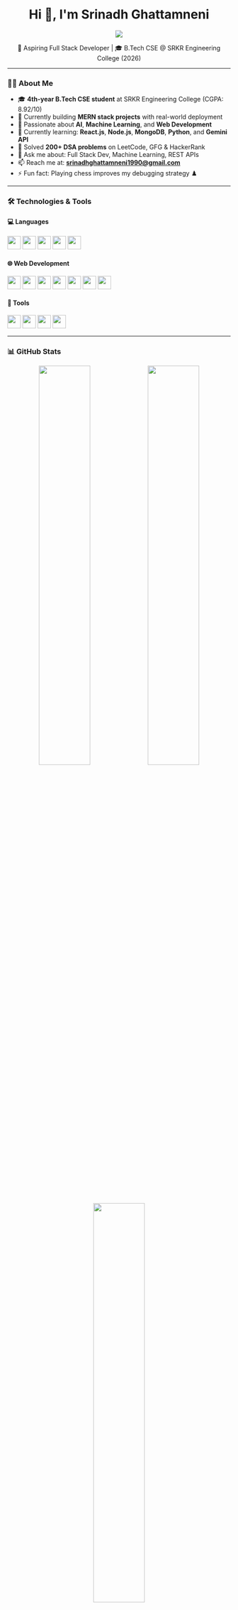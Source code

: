 <h1 align="center">Hi 👋, I'm Srinadh Ghattamneni</h1>

<p align="center">
  <img src="https://readme-typing-svg.herokuapp.com?font=Fira+Code&pause=1000&color=F75C7E&width=435&lines=Welcome+to+my+GitHub+Profile!;I'm+a+Full+Stack+Developer;Let's+build+cool+stuff+together!" />
</p>


<p align="center">
  🚀 Aspiring Full Stack Developer | 🎓 B.Tech CSE @ SRKR Engineering College (2026)
</p>

---

### 🧑‍💻 About Me

- 🎓 **4th-year B.Tech CSE student** at SRKR Engineering College (CGPA: 8.92/10)  
- 🔭 Currently building **MERN stack projects** with real-world deployment  
- 🤖 Passionate about **AI**, **Machine Learning**, and **Web Development**  
- 🌱 Currently learning: **React.js**, **Node.js**, **MongoDB**, **Python**, and **Gemini API**  
- 🧠 Solved **200+ DSA problems** on LeetCode, GFG & HackerRank  
- 💬 Ask me about: Full Stack Dev, Machine Learning, REST APIs  
- 📫 Reach me at: **srinadhghattamneni1990@gmail.com**  
- ⚡ Fun fact: Playing chess improves my debugging strategy ♟️  

---

### 🛠️ Technologies & Tools

#### 💻 Languages
<p>
  <img src="https://img.shields.io/badge/C-00599C?style=flat-square&logo=c&logoColor=white" height="30"/>
  <img src="https://img.shields.io/badge/C++-00599C?style=flat-square&logo=c%2B%2B&logoColor=white" height="30"/>
  <img src="https://img.shields.io/badge/Java-007396?style=flat-square&logo=java&logoColor=white" height="30"/>
  <img src="https://img.shields.io/badge/Python-3776AB?style=flat-square&logo=python&logoColor=white" height="30"/>
  <img src="https://img.shields.io/badge/JavaScript-F7DF1E?style=flat-square&logo=javascript&logoColor=black" height="30"/>
</p>

#### 🌐 Web Development
<p>
  <img src="https://img.shields.io/badge/HTML5-E34F26?style=flat-square&logo=html5&logoColor=white" height="30"/>
  <img src="https://img.shields.io/badge/CSS3-1572B6?style=flat-square&logo=css3&logoColor=white" height="30"/>
  <img src="https://img.shields.io/badge/Bootstrap-563D7C?style=flat-square&logo=bootstrap&logoColor=white" height="30"/>
  <img src="https://img.shields.io/badge/React-61DAFB?style=flat-square&logo=react&logoColor=black" height="30"/>
  <img src="https://img.shields.io/badge/Node.js-339933?style=flat-square&logo=node.js&logoColor=white" height="30"/>
  <img src="https://img.shields.io/badge/Express.js-000000?style=flat-square&logo=express&logoColor=white" height="30"/>
  <img src="https://img.shields.io/badge/MongoDB-47A248?style=flat-square&logo=mongodb&logoColor=white" height="30"/>
</p>

#### 🔧 Tools
<p>
  <img src="https://img.shields.io/badge/VS%20Code-007ACC?style=flat-square&logo=visual-studio-code&logoColor=white" height="30"/>
  <img src="https://img.shields.io/badge/Git-F05032?style=flat-square&logo=git&logoColor=white" height="30"/>
  <img src="https://img.shields.io/badge/GitHub-181717?style=flat-square&logo=github&logoColor=white" height="30"/>
  <img src="https://img.shields.io/badge/Postman-FF6C37?style=flat-square&logo=postman&logoColor=white" height="30"/>
</p>

---

### 📊 GitHub Stats

<p align="center">
  <img src="https://github-readme-stats.vercel.app/api?username=srinadh-ghattamneni&show_icons=true&theme=radical&count_private=true" width="48%" />
  <img src="https://streak-stats.demolab.com?user=srinadh-ghattamneni&theme=radical&hide_border=false" width="48%" />
</p>

<p align="center">
  <img src="https://github-readme-stats.vercel.app/api/top-langs/?username=srinadh-ghattamneni&layout=compact&theme=radical&langs_count=8" width="48%" />
</p>

---

### 🔗 Let's Connect

<p align="left">
  <a href="mailto:srinadhghattamneni1990@gmail.com"><img src="https://img.shields.io/badge/Email-D14836?style=flat-square&logo=gmail&logoColor=white" height="30"/></a>
  <a href="https://www.linkedin.com/in/srinadhghattamneni/"><img src="https://img.shields.io/badge/LinkedIn-0077B5?style=flat-square&logo=linkedin&logoColor=white" height="30"/></a>
  <a href="https://github.com/srinadh-ghattamneni"><img src="https://img.shields.io/badge/GitHub-181717?style=flat-square&logo=github&logoColor=white" height="30"/></a>
  <a href="https://leetcode.com/u/srinadh_1_2_3_/"><img src="https://img.shields.io/badge/LeetCode-FFA116?style=flat-square&logo=leetcode&logoColor=white" height="30"/></a>
</p>

---



